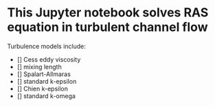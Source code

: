 # This Jupyter notebook solves RAS equation in turbulent channel flow
Turbulence models include:
- [] Cess eddy viscosity
- [] mixing length
- [] Spalart-Allmaras
- [] standard k-epsilon
- [] Chien k-epsilon
- [] standard k-omega
